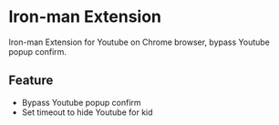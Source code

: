 # Iron-man Extension
Iron-man Extension for Youtube on Chrome browser, bypass Youtube popup confirm.

## Feature
- Bypass Youtube popup confirm
- Set timeout to hide Youtube for kid